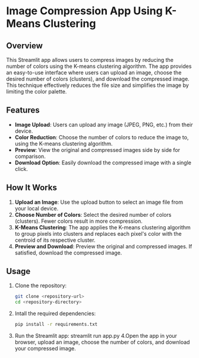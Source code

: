 # Image Compression App Using K-Means Clustering

## Overview

This Streamlit app allows users to compress images by reducing the number of colors using the K-means clustering algorithm. The app provides an easy-to-use interface where users can upload an image, choose the desired number of colors (clusters), and download the compressed image. This technique effectively reduces the file size and simplifies the image by limiting the color palette.

## Features

- **Image Upload**: Users can upload any image (JPEG, PNG, etc.) from their device.
- **Color Reduction**: Choose the number of colors to reduce the image to, using the K-means clustering algorithm.
- **Preview**: View the original and compressed images side by side for comparison.
- **Download Option**: Easily download the compressed image with a single click.

## How It Works

1. **Upload an Image**: Use the upload button to select an image file from your local device.
2. **Choose Number of Colors**: Select the desired number of colors (clusters). Fewer colors result in more compression.
3. **K-Means Clustering**: The app applies the K-means clustering algorithm to group pixels into clusters and replaces each pixel's color with the centroid of its respective cluster.
4. **Preview and Download**: Preview the original and compressed images. If satisfied, download the compressed image.

## Usage

1. Clone the repository:
   ```bash
   git clone <repository-url>
   cd <repository-directory>
2. Intall the required dependencies:
   ```bash
   pip install -r requirements.txt
3. Run the Streamlit app:
   streamlit run app.py
4.Open the app in your browser, upload an image, choose the number of colors, and download your compressed image.
  
